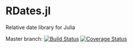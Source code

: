 # RDates.jl

Relative date library for Julia

Master branch:
[![Build Status](https://travis-ci.com/InfiniteChai/RDates.jl.svg?branch=master)](https://travis-ci.com/InfiniteChai/RDates.jl)
[![Coverage Status](https://coveralls.io/repos/github/InfiniteChai/RDates.jl/badge.svg)](https://coveralls.io/github/InfiniteChai/RDates.jl)
